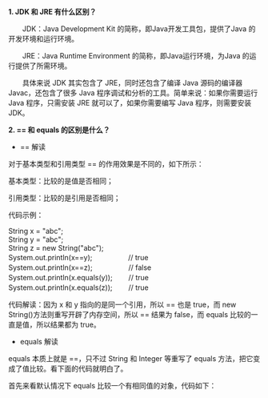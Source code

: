 **1. JDK 和 JRE 有什么区别？**

　　JDK：Java Development Kit 的简称，即Java开发工具包，提供了Java 的开发环境和运行环境。

　　JRE：Java Runtime Environment 的简称，即Java运行环境，为Java 的运行提供了所需环境。

　　具体来说 JDK 其实包含了 JRE，同时还包含了编译 Java 源码的编译器 Javac，还包含了很多 Java 程序调试和分析的工具。简单来说：如果你需要运行 Java 程序，只需安装 JRE 就可以了，如果你需要编写 Java 程序，则需要安装 JDK。

**2. == 和 equals 的区别是什么？**

* == 解读

对于基本类型和引用类型 == 的作用效果是不同的，如下所示：

基本类型：比较的是值是否相同；

引用类型：比较的是引用是否相同；

代码示例：

String x = "abc";  
String y = "abc";  
String z = new String\("abc"\);  
System.out.println\(x==y\);　　　　    // true  
System.out.println\(x==z\); 　　　　   // false  
System.out.println\(x.equals\(y\)\);　　 // true  
System.out.println\(x.equals\(z\)\); 　　// true

代码解读：因为 x 和 y 指向的是同一个引用，所以 == 也是 true，而 new String\(\)方法则重写开辟了内存空间，所以 == 结果为 false，而 equals 比较的一直是值，所以结果都为 true。

* equals 解读

equals 本质上就是 ==，只不过 String 和 Integer 等重写了 equals 方法，把它变成了值比较。看下面的代码就明白了。

首先来看默认情况下 equals 比较一个有相同值的对象，代码如下：

